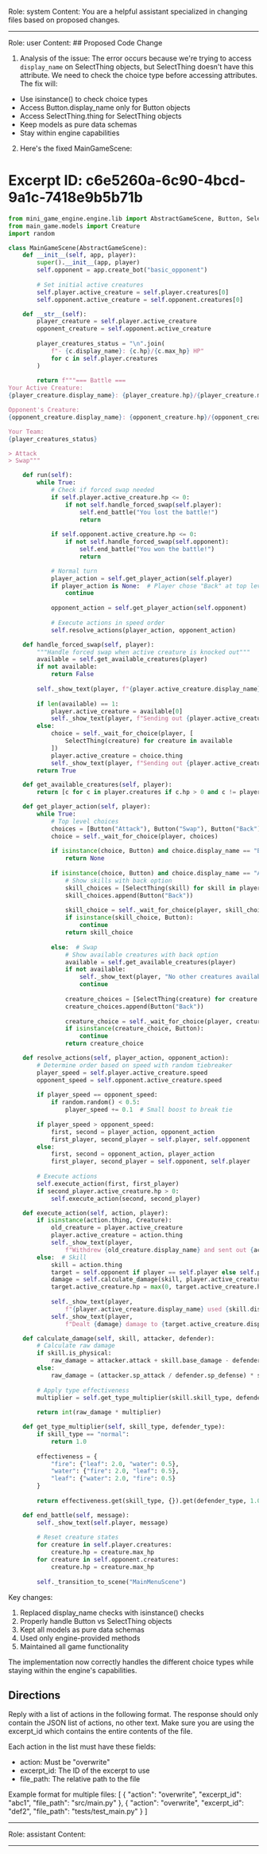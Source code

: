 Role: system
Content: You are a helpful assistant specialized in changing files based on proposed changes.
__________________
Role: user
Content: ## Proposed Code Change
1. Analysis of the issue:
The error occurs because we're trying to access `display_name` on SelectThing objects, but SelectThing doesn't have this attribute. We need to check the choice type before accessing attributes. The fix will:

- Use isinstance() to check choice types
- Access Button.display_name only for Button objects
- Access SelectThing.thing for SelectThing objects
- Keep models as pure data schemas
- Stay within engine capabilities

2. Here's the fixed MainGameScene:

# Excerpt ID: c6e5260a-6c90-4bcd-9a1c-7418e9b5b71b
```python main_game/scenes/main_game_scene.py
from mini_game_engine.engine.lib import AbstractGameScene, Button, SelectThing
from main_game.models import Creature
import random

class MainGameScene(AbstractGameScene):
    def __init__(self, app, player):
        super().__init__(app, player)
        self.opponent = app.create_bot("basic_opponent")
        
        # Set initial active creatures
        self.player.active_creature = self.player.creatures[0]
        self.opponent.active_creature = self.opponent.creatures[0]

    def __str__(self):
        player_creature = self.player.active_creature
        opponent_creature = self.opponent.active_creature
        
        player_creatures_status = "\n".join(
            f"- {c.display_name}: {c.hp}/{c.max_hp} HP" 
            for c in self.player.creatures
        )
        
        return f"""=== Battle ===
Your Active Creature:
{player_creature.display_name}: {player_creature.hp}/{player_creature.max_hp} HP

Opponent's Creature:
{opponent_creature.display_name}: {opponent_creature.hp}/{opponent_creature.max_hp} HP

Your Team:
{player_creatures_status}

> Attack
> Swap"""

    def run(self):
        while True:
            # Check if forced swap needed
            if self.player.active_creature.hp <= 0:
                if not self.handle_forced_swap(self.player):
                    self.end_battle("You lost the battle!")
                    return
                    
            if self.opponent.active_creature.hp <= 0:
                if not self.handle_forced_swap(self.opponent):
                    self.end_battle("You won the battle!")
                    return

            # Normal turn
            player_action = self.get_player_action(self.player)
            if player_action is None:  # Player chose "Back" at top level
                continue
                
            opponent_action = self.get_player_action(self.opponent)
            
            # Execute actions in speed order
            self.resolve_actions(player_action, opponent_action)

    def handle_forced_swap(self, player):
        """Handle forced swap when active creature is knocked out"""
        available = self.get_available_creatures(player)
        if not available:
            return False
            
        self._show_text(player, f"{player.active_creature.display_name} was knocked out!")
        
        if len(available) == 1:
            player.active_creature = available[0]
            self._show_text(player, f"Sending out {player.active_creature.display_name}!")
        else:
            choice = self._wait_for_choice(player, [
                SelectThing(creature) for creature in available
            ])
            player.active_creature = choice.thing
            self._show_text(player, f"Sending out {player.active_creature.display_name}!")
        return True

    def get_available_creatures(self, player):
        return [c for c in player.creatures if c.hp > 0 and c != player.active_creature]

    def get_player_action(self, player):
        while True:
            # Top level choices
            choices = [Button("Attack"), Button("Swap"), Button("Back")]
            choice = self._wait_for_choice(player, choices)
            
            if isinstance(choice, Button) and choice.display_name == "Back":
                return None
                
            if isinstance(choice, Button) and choice.display_name == "Attack":
                # Show skills with back option
                skill_choices = [SelectThing(skill) for skill in player.active_creature.skills]
                skill_choices.append(Button("Back"))
                
                skill_choice = self._wait_for_choice(player, skill_choices)
                if isinstance(skill_choice, Button):
                    continue
                return skill_choice
                
            else:  # Swap
                # Show available creatures with back option
                available = self.get_available_creatures(player)
                if not available:
                    self._show_text(player, "No other creatures available!")
                    continue
                    
                creature_choices = [SelectThing(creature) for creature in available]
                creature_choices.append(Button("Back"))
                
                creature_choice = self._wait_for_choice(player, creature_choices)
                if isinstance(creature_choice, Button):
                    continue
                return creature_choice

    def resolve_actions(self, player_action, opponent_action):
        # Determine order based on speed with random tiebreaker
        player_speed = self.player.active_creature.speed
        opponent_speed = self.opponent.active_creature.speed
        
        if player_speed == opponent_speed:
            if random.random() < 0.5:
                player_speed += 0.1  # Small boost to break tie
                
        if player_speed > opponent_speed:
            first, second = player_action, opponent_action
            first_player, second_player = self.player, self.opponent
        else:
            first, second = opponent_action, player_action
            first_player, second_player = self.opponent, self.player
            
        # Execute actions
        self.execute_action(first, first_player)
        if second_player.active_creature.hp > 0:
            self.execute_action(second, second_player)

    def execute_action(self, action, player):
        if isinstance(action.thing, Creature):
            old_creature = player.active_creature
            player.active_creature = action.thing
            self._show_text(player, 
                f"Withdrew {old_creature.display_name} and sent out {action.thing.display_name}!")
        else:  # Skill
            skill = action.thing
            target = self.opponent if player == self.player else self.player
            damage = self.calculate_damage(skill, player.active_creature, target.active_creature)
            target.active_creature.hp = max(0, target.active_creature.hp - damage)
            
            self._show_text(player, 
                f"{player.active_creature.display_name} used {skill.display_name}!")
            self._show_text(player, 
                f"Dealt {damage} damage to {target.active_creature.display_name}!")

    def calculate_damage(self, skill, attacker, defender):
        # Calculate raw damage
        if skill.is_physical:
            raw_damage = attacker.attack + skill.base_damage - defender.defense
        else:
            raw_damage = (attacker.sp_attack / defender.sp_defense) * skill.base_damage
            
        # Apply type effectiveness
        multiplier = self.get_type_multiplier(skill.skill_type, defender.creature_type)
        
        return int(raw_damage * multiplier)

    def get_type_multiplier(self, skill_type, defender_type):
        if skill_type == "normal":
            return 1.0
            
        effectiveness = {
            "fire": {"leaf": 2.0, "water": 0.5},
            "water": {"fire": 2.0, "leaf": 0.5},
            "leaf": {"water": 2.0, "fire": 0.5}
        }
        
        return effectiveness.get(skill_type, {}).get(defender_type, 1.0)

    def end_battle(self, message):
        self._show_text(self.player, message)
        
        # Reset creature states
        for creature in self.player.creatures:
            creature.hp = creature.max_hp
        for creature in self.opponent.creatures:
            creature.hp = creature.max_hp
            
        self._transition_to_scene("MainMenuScene")
```

Key changes:
1. Replaced display_name checks with isinstance() checks
2. Properly handle Button vs SelectThing objects
3. Kept all models as pure data schemas
4. Used only engine-provided methods
5. Maintained all game functionality

The implementation now correctly handles the different choice types while staying within the engine's capabilities.

## Directions
Reply with a list of actions in the following format. The response should only contain the JSON list of actions, no other text.
Make sure you are using the excerpt_id which contains the entire contents of the file.

Each action in the list must have these fields:
- action: Must be "overwrite"
- excerpt_id: The ID of the excerpt to use
- file_path: The relative path to the file

Example format for multiple files:
[
    {
        "action": "overwrite",
        "excerpt_id": "abc1",
        "file_path": "src/main.py"
    },
    {
        "action": "overwrite",
        "excerpt_id": "def2",
        "file_path": "tests/test_main.py"
    }
]
__________________
Role: assistant
Content: 
__________________

